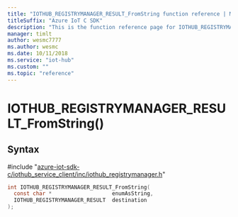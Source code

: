```yaml
---                             
title: "IOTHUB_REGISTRYMANAGER_RESULT_FromString function reference | Microsoft Docs" 
titleSuffix: "Azure IoT C SDK"            
description: "This is the function reference page for IOTHUB_REGISTRYMANAGER_RESULT_FromString() in the Azure IoT C SDK. This SDK is used with the Azure IoT Hub and Azure IoT Hub Device Provisioning Service"            
manager: timlt                 
author: wesmc7777              
ms.author: wesmc               
ms.date: 10/11/2018                    
ms.service: "iot-hub"             
ms.custom: ""                
ms.topic: "reference"        
---                            
```


# IOTHUB_REGISTRYMANAGER_RESULT_FromString()

## Syntax

\#include "[azure-iot-sdk-c/iothub_service_client/inc/iothub_registrymanager.h](../iothub-registrymanager-h.md)"  
```C
int IOTHUB_REGISTRYMANAGER_RESULT_FromString(
  const char *                   enumAsString,
  IOTHUB_REGISTRYMANAGER_RESULT  destination
);
```

